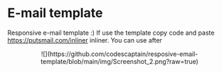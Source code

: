 # E-mail template
Responsive e-mail template :)
If use the template copy code and paste https://putsmail.com/inliner inliner. You can use after
<p style="text-align:center;">![](https://github.com/codescaptain/resposive-email-template/blob/main/img/Screenshot_2.png?raw=true)</p>

